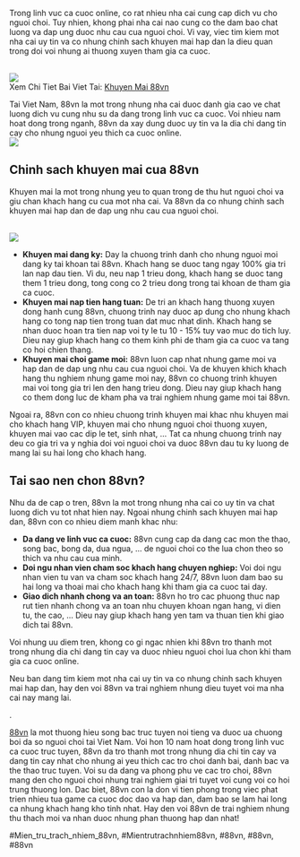 <p>Trong linh vuc ca cuoc online, co rat nhieu nha cai cung cap dich vu cho nguoi choi. Tuy nhien, khong phai nha cai nao cung co the dam bao chat luong va dap ung duoc nhu cau cua nguoi choi. Vi vay, viec tim kiem mot nha cai uy tin va co nhung chinh sach khuyen mai hap dan la dieu quan trong doi voi nhung ai thuong xuyen tham gia ca cuoc.</p><br><img src="https://88vn.mba/wp-content/uploads/2025/02/hoan-tra-cua-88vn.webp"></br>
Xem Chi Tiet Bai Viet Tai: <a href="https://88vn.mba/khuyen-mai/"> Khuyen Mai 88vn</a><p>Tai Viet Nam, 88vn la mot trong nhung nha cai duoc danh gia cao ve chat luong dich vu cung nhu su da dang trong linh vuc ca cuoc. Voi nhieu nam hoat dong trong nganh, 88vn da xay dung duoc uy tin va la dia chi dang tin cay cho nhung nguoi yeu thich ca cuoc online.<br><img src="https://88vn.mba/wp-content/uploads/2025/02/khuyen-mai-khi-nap-casino.webp"></br><h2>Chinh sach khuyen mai cua 88vn</h2><p>Khuyen mai la mot trong nhung yeu to quan trong de thu hut nguoi choi va giu chan khach hang cu cua mot nha cai. Va 88vn da co nhung chinh sach khuyen mai hap dan de dap ung nhu cau cua nguoi choi.</p><br><img src="https://88vn.mba/wp-content/uploads/2025/02/khuyen-mai-khi-nap-sport.webp"></br><ul>
<li><strong>Khuyen mai dang ky:</strong> Day la chuong trinh danh cho nhung nguoi moi dang ky tai khoan tai 88vn. Khach hang se duoc tang ngay 100% gia tri lan nap dau tien. Vi du, neu nap 1 trieu dong, khach hang se duoc tang them 1 trieu dong, tong cong co 2 trieu dong trong tai khoan de tham gia ca cuoc.</li>
<li><strong>Khuyen mai nap tien hang tuan:</strong> De tri an khach hang thuong xuyen dong hanh cung 88vn, chuong trinh nay duoc ap dung cho nhung khach hang co tong nap tien trong tuan dat muc nhat dinh. Khach hang se nhan duoc hoan tra tien nap voi ty le tu 10 - 15% tuy vao muc do tich luy. Dieu nay giup khach hang co them kinh phi de tham gia ca cuoc va tang co hoi chien thang.</li>
<li><strong>Khuyen mai choi game moi:</strong> 88vn luon cap nhat nhung game moi va hap dan de dap ung nhu cau cua nguoi choi. Va de khuyen khich khach hang thu nghiem nhung game moi nay, 88vn co chuong trinh khuyen mai voi tong gia tri len den hang trieu dong. Dieu nay giup khach hang co them dong luc de kham pha va trai nghiem nhung game moi tai 88vn.</li>
</ul><p>Ngoai ra, 88vn con co nhieu chuong trinh khuyen mai khac nhu khuyen mai cho khach hang VIP, khuyen mai cho nhung nguoi choi thuong xuyen, khuyen mai vao cac dip le tet, sinh nhat, ... Tat ca nhung chuong trinh nay deu co gia tri va y nghia doi voi nguoi choi va duoc 88vn dau tu ky luong de mang lai su hai long cho khach hang.<h2>Tai sao nen chon 88vn?</h2><p>Nhu da de cap o tren, 88vn la mot trong nhung nha cai co uy tin va chat luong dich vu tot nhat hien nay. Ngoai nhung chinh sach khuyen mai hap dan, 88vn con co nhieu diem manh khac nhu:</p><ul>
<li><strong>Da dang ve linh vuc ca cuoc:</strong> 88vn cung cap da dang cac mon the thao, song bac, bong da, dua ngua, ... de nguoi choi co the lua chon theo so thich va nhu cau cua minh.</li>
<li><strong>Doi ngu nhan vien cham soc khach hang chuyen nghiep:</strong> Voi doi ngu nhan vien tu van va cham soc khach hang 24/7, 88vn luon dam bao su hai long va thoai mai cho khach hang khi tham gia ca cuoc tai day.</li>
<li><strong>Giao dich nhanh chong va an toan:</strong> 88vn ho tro cac phuong thuc nap rut tien nhanh chong va an toan nhu chuyen khoan ngan hang, vi dien tu, the cao, ... Dieu nay giup khach hang yen tam va thuan tien khi giao dich tai 88vn.</li>
</ul><p>Voi nhung uu diem tren, khong co gi ngac nhien khi 88vn tro thanh mot trong nhung dia chi dang tin cay va duoc nhieu nguoi choi lua chon khi tham gia ca cuoc online.<p>Neu ban dang tim kiem mot nha cai uy tin va co nhung chinh sach khuyen mai hap dan, hay den voi 88vn va trai nghiem nhung dieu tuyet voi ma nha cai nay mang lai.</p><p>.

<a href="https://88vn.mba/">88vn</a> la mot thuong hieu song bac truc tuyen noi tieng va duoc ua chuong boi da so nguoi choi tai Viet Nam. Voi hon 10 nam hoat dong trong linh vuc ca cuoc truc tuyen, 88vn da tro thanh mot trong nhung dia chi tin cay va dang tin cay nhat cho nhung ai yeu thich cac tro choi danh bai, danh bac va the thao truc tuyen. Voi su da dang va phong phu ve cac tro choi, 88vn mang den cho nguoi choi nhung trai nghiem giai tri tuyet voi cung voi co hoi trung thuong lon. Dac biet, 88vn con la don vi tien phong trong viec phat trien nhieu tua game ca cuoc doc dao va hap dan, dam bao se lam hai long ca nhung khach hang kho tinh nhat. Hay den voi 88vn de trai nghiem nhung thu thach moi va nhan duoc nhung phan thuong hap dan nhat!</p>
#Mien_tru_trach_nhiem_88vn, #Mientrutrachnhiem88vn, #88vn, #88vn, #88vn
